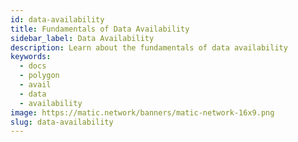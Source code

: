 ```yaml
---
id: data-availability
title: Fundamentals of Data Availability
sidebar_label: Data Availability
description: Learn about the fundamentals of data availability
keywords:
  - docs
  - polygon
  - avail
  - data
  - availability
image: https://matic.network/banners/matic-network-16x9.png 
slug: data-availability
---
```

